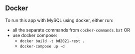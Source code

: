 ## Docker
To run this app with MySQL using docker, either run:
- all the separate commands from `docker-commands.bat` OR 
- use docker compose:
  - `docker build -t bd2021-rest .`
  - `docker-compose up -d`
